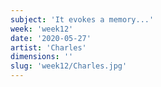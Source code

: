 ```yaml
---
subject: 'It evokes a memory...'
week: 'week12'
date: '2020-05-27'
artist: 'Charles'
dimensions: ''
slug: 'week12/Charles.jpg'
---
```

